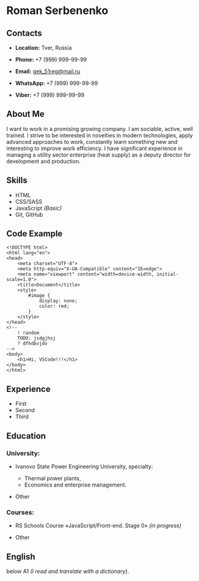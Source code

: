 # Roman Serbenenko

## Contacts

* **Location:** Tver, Russia

* **Phone:** +7 (999) 999-99-99

* **Email:** gek_51reg@mail.ru

* **WhatsApp:** +7 (999) 999-99-99

* **Viber:** +7 (999) 999-99-99

## About Me

I want to work in a promising growing company. I am sociable, active, well trained. I strive to be interested in novelties in modern technologies, apply advanced approaches to work, constantly learn something new and interesting to improve work efficiency. I have significant experience in managing a utility sector enterprise (heat supply) as a deputy director for development and production.

## Skills

* HTML
* CSS/SASS
* JavaScript *(Basic)*
* Git, GitHub

## Code Example

```
<!DOCTYPE html>
<html lang="en">
<head>
	<meta charset="UTF-8">
	<meta http-equiv="X-UA-Compatible" content="IE=edge">
	<meta name="viewport" content="width=device-width, initial-scale=1.0">
	<title>Document</title>
	<style>
		#image {
			display: none;
			color: red;
		}
	</style>
</head>
<!--
	! random
	TODO: jsdgjhsj
	? dfhdbvjdv
-->
<body>
	<h1>Hi, VSCode!!!</h1>
</body>
</html>
```

## Experience

* First
* Second
* Third

## Education

### University: 

* Ivanovo State Power Engineering University, specialty: 

  * Thermal power plants, 
  * Economics and enterprise management.

* Other

### Courses: 

* RS Schools Course «JavaScript/Front-end. Stage 0» *(in progress)*

* Other

## English

below A1 *(I read and translate with a dictionary)*.